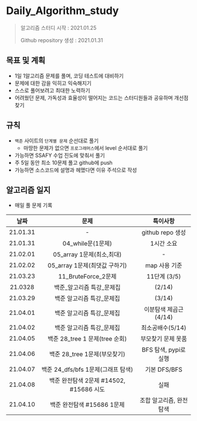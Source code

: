 # Daily_Algorithm_study

> 알고리즘 스터디 시작 : 2021.01.25
>
> Github repository 생성 : 2021.01.31



## 목표 및 계획

- 1일 1알고리즘 문제를 풀며, 코딩 테스트에 대비하기
- 문제에 대한 감을 익히고 익숙해지기
- 스스로 풀어보려고 최대한 노력하기
- 어려웠던 문제, 가독성과 효율성이 떨어지는 코드는 스터디원들과 공유하며 개선점 찾기



## 규칙

- `백준` 사이트의 `단계별 문제` 순선대로 풀기
  - 마땅한 문제가 없으면 `프로그래머스`에서 level 순서대로 풀기
- 가능하면 SSAFY 수업 진도에 맞춰서 풀기
- 주 5일 동안 최소 10문제 풀고 github에 push
- 가능하면 소스코드에 설명과 헤맸다면 이유 주석으로 작성



## 알고리즘 일지

- 매일 풀 문제 기록

|   날짜   |                  문제                   |        특이사항         |
| :------: | :-------------------------------------: | :---------------------: |
| 21.01.31 |                    -                    |    github repo 생성     |
| 21.01.31 |            04_while문(1문제)            |       1시간 소요        |
| 21.02.01 |        05_array 1문제(최소,최대)        |            -            |
| 21.02.02 |      05_array 1문제(최댓값 구하기)      |      map 사용 기준      |
| 21.03.23 |           11_BruteForce_2문제           |      11단계 (3/5)       |
| 21.0328  |       백준_알고리즘 특강\_문제집        |         (2/14)          |
| 21.03.29 |        백준 알고리즘 특강_문제집        |         (3/14)          |
| 21.04.01 |        백준 알고리즘 특강_문제집        |  이분탐색 제곱근(4/14)  |
| 21.04.02 |        백준 알고리즘 특강_문제집        |    최소공배수(5/14)     |
| 21.04.05 |     백준 28_tree 1 문제(tree 순회)      |   부모찾기 문제 못품    |
| 21.04.06 |      백준 28_tree 1문제(부모찾기)       |  BFS 탐색, pypi로 실행  |
| 21.04.07 |   백준 24_dfs/bfs 1문제(그래프 탐색)    |      기본 DFS/BFS       |
| 21.04.08 | 백준 완전탐색 2문제 #14502, #15686 시도 |          실패           |
| 21.04.10 |       백준 완전탐색 #15686 1문제        | 조합 알고리즘, 완전탐색 |



